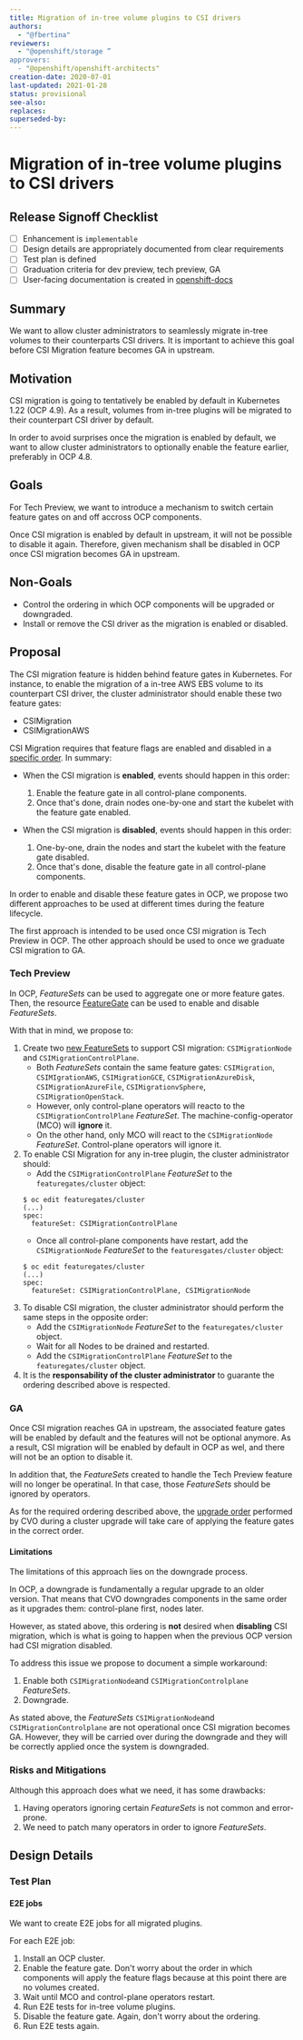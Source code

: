 ```yaml
---
title: Migration of in-tree volume plugins to CSI drivers
authors:
  - "@fbertina"
reviewers:
  - "@openshift/storage ”
approvers:
  - "@openshift/openshift-architects"
creation-date: 2020-07-01
last-updated: 2021-01-28
status: provisional
see-also:
replaces:
superseded-by:
---
```


# Migration of in-tree volume plugins to CSI drivers

## Release Signoff Checklist

- [ ] Enhancement is `implementable`
- [ ] Design details are appropriately documented from clear requirements
- [ ] Test plan is defined
- [ ] Graduation criteria for dev preview, tech preview, GA
- [ ] User-facing documentation is created in [openshift-docs](https://github.com/openshift/openshift-docs/)

## Summary

We want to allow cluster administrators to seamlessly migrate in-tree volumes to their counterparts CSI drivers. It is important to achieve this goal before CSI Migration feature becomes GA in upstream.

## Motivation

CSI migration is going to tentatively be enabled by default in Kubernetes 1.22 (OCP 4.9). As a result, volumes from in-tree plugins will be migrated to their counterpart CSI driver by default.

In order to avoid surprises once the migration is enabled by default, we want to allow cluster administrators to optionally enable the feature earlier, preferably in OCP 4.8.

## Goals

For Tech Preview, we want to introduce a mechanism to switch certain feature gates on and off accross OCP components.

Once CSI migration is enabled by default in upstream, it will not be possible to disable it again. Therefore, given mechanism shall be disabled in OCP once CSI migration becomes GA in upstream.

## Non-Goals

* Control the ordering in which OCP components will be upgraded or downgraded.
* Install or remove the CSI driver as the migration is enabled or disabled.

## Proposal

The CSI migration feature is hidden behind feature gates in Kubernetes. For instance, to enable the migration of a in-tree AWS EBS volume to its counterpart CSI driver, the cluster administrator should enable these two feature gates:

* CSIMigration
* CSIMigrationAWS

CSI Migration requires that feature flags are enabled and disabled in a [specific order](https://github.com/kubernetes/community/blob/master/contributors/design-proposals/storage/csi-migration.md#upgradedowngrade-migrateunmigrate-scenarios). In summary:

* When the CSI migration is **enabled**, events should happen in this order:
  1. Enable the feature gate in all control-plane components.
  2. Once that's done, drain nodes one-by-one and start the kubelet with the feature gate enabled.

* When the CSI migration is **disabled**, events should happen in this order:
  1. One-by-one, drain the nodes and start the kubelet with the feature gate disabled.
  2. Once that's done, disable the feature gate in all control-plane components.

In order to enable and disable these feature gates in OCP, we propose two different approaches to be used at different times during the feature lifecycle.

The first approach is intended to be used once CSI migration is Tech Preview in OCP. The other approach should be used to once we graduate CSI migration to GA.

### Tech Preview

In OCP, *FeatureSets* can be used to aggregate one or more feature gates. Then, the resource [FeatureGate](https://github.com/openshift/api/blob/dca637550e8c80dc2fa5ff6653b43a3b5c6c810c/config/v1/types_feature.go#L9-L21) can be used to enable and disable *FeatureSets*.

With that in mind, we propose to:

1. Create two [new FeatureSets](https://github.com/openshift/api/blob/master/config/v1/types_feature.go#L25-L43) to support CSI migration: `CSIMigrationNode` and `CSIMigrationControlPlane`.
   * Both *FeatureSets* contain the same feature gates: `CSIMigration`, `CSIMIgrationAWS`, `CSIMigrationGCE`, `CSIMigrationAzureDisk`, `CSIMigrationAzureFile`, `CSIMigrationvSphere`, `CSIMigrationOpenStack`.
   * However, only control-plane operators will reacto to the `CSIMigrationControlPlane` *FeatureSet*. The machine-config-operator (MCO) will **ignore** it.
   * On the other hand, only MCO will react to the `CSIMigrationNode` *FeatureSet*. Control-plane operators will ignore it.
2. To enable CSI Migration for any in-tree plugin, the cluster administrator should:
   * Add the `CSIMigrationControlPlane` *FeatureSet* to the `featuregates/cluster` object:
   ```shell
   $ oc edit featuregates/cluster
   (...)
   spec:
     featureSet: CSIMigrationControlPlane
   ```
   * Once all control-plane components have restart, add the `CSIMigrationNode` *FeatureSet* to the `featuresgates/cluster` object:
   ```shell
   $ oc edit featuregates/cluster
   (...)
   spec:
     featureSet: CSIMigrationControlPlane, CSIMigrationNode
   ```
3. To disable CSI migration, the cluster administrator should perform the same steps in the opposite order:
   * Add the `CSIMigrationNode` *FeatureSet* to the `featuregates/cluster` object.
   * Wait for all Nodes to be drained and restarted.
   * Add the `CSIMigrationControlPlane` *FeatureSet* to the `featuregates/cluster` object.
4. It is the **responsability of the cluster administrator** to guarante the ordering described above is respected.

### GA

Once CSI migration reaches GA in upstream, the associated feature gates will be enabled by default and the features will not be optional anymore. As a result, CSI migration will be enabled by default in OCP as wel, and there will not be an option to disable it.

In addition that, the *FeatureSets* created to handle the Tech Preview feature will no longer be operatinal. In that case, those *FeatureSets* should be ignored by operators.

As for the required ordering described above, the [upgrade order](https://github.com/openshift/cluster-version-operator/blob/master/docs/dev/upgrades.md#generalized-ordering) performed by CVO during a cluster upgrade will take care of applying the feature gates in the correct order.

#### Limitations

The limitations of this approach lies on the downgrade process.

In OCP, a downgrade is fundamentally a regular upgrade to an older version. That means that CVO downgrades components in the same order as it upgrades them: control-plane first, nodes later.

However, as stated above, this ordering is **not** desired when **disabling** CSI migration, which is what is going to happen when the previous OCP version had CSI migration disabled.

To address this issue we propose to document a simple workaround:

1. Enable both `CSIMigrationNode`and `CSIMigrationControlplane` *FeatureSets*.
1. Downgrade.

As stated above, the *FeatureSets* `CSIMigrationNode`and `CSIMigrationControlplane` are not operational once CSI migration becomes GA. However, they will be carried over during the downgrade and they will be correctly applied once the system is downgraded.

### Risks and Mitigations

Although this approach does what we need, it has some drawbacks:

1. Having operators ignoring certain *FeatureSets* is not common and error-prone.
1. We need to patch many operators in order to ignore *FeatureSets*.

## Design Details

### Test Plan

#### E2E jobs

We want to create E2E jobs for all migrated plugins.

For each E2E job:

1. Install an OCP cluster.
1. Enable the feature gate. Don't worry about the order in which components will apply the feature flags because at this point there are no volumes created.
1. Wait until MCO and control-plane operators restart.
1. Run E2E tests for in-tree volume plugins.
1. Disable the feature gate. Again, don't worry about the ordering.
1. Run E2E tests again.
